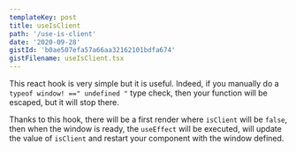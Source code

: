 ```yaml
---
templateKey: post
title: useIsClient
path: '/use-is-client'
date: '2020-09-28'
gistId: 'b0ae507efa57a66aa32162101bdfa674'
gistFilename: useIsClient.tsx
---
```


This react hook is very simple but it is useful. Indeed, if you manually do a `typeof window! ==" undefined "` type check, then your function will be escaped, but it will stop there.

Thanks to this hook, there will be a first render where `isClient` will be `false`, then when the window is ready, the `useEffect` will be executed, will update the value of `isClient` and restart your component with the window defined.
